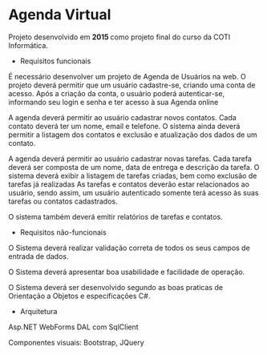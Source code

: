# Agenda Virtual

Projeto desenvolvido em <b> 2015 </b> como projeto final do curso da COTI Informática.

- Requisitos funcionais

É necessário desenvolver um projeto de Agenda de Usuários na web.
O projeto deverá permitir que um usuário cadastre-se, criando uma conta de acesso.
Após a criação da conta, o usuário poderá autenticar-se, informando seu login e senha e
ter acesso à sua Agenda online

A agenda deverá permitir ao usuário cadastrar novos contatos. Cada contato deverá ter
um nome, email e telefone. O sistema ainda deverá permitir a listagem dos contatos e
exclusão e atualização dos dados de um contato.

A agenda deverá permitir ao usuário cadastrar novas tarefas. Cada tarefa deverá ser
composta de um nome, data de entrega e descrição da tarefa. O sistema deverá exibir a
listagem de tarefas criadas, bem como exclusão de tarefas já realizadas
As tarefas e contatos deverão estar relacionados ao usuário, sendo assim, um usuário
autenticado somente terá acesso às suas tarefas ou contatos cadastrados.

O sistema também deverá emitir relatórios de tarefas e contatos.

- Requisitos não-funcionais

O Sistema deverá realizar validação correta de todos os seus campos de entrada de
dados.

O Sistema deverá apresentar boa usabilidade e facilidade de operação.

O Sistema deverá ser desenvolvido segundo as boas praticas de Orientação a Objetos e especificações C#.

- Arquitetura 

Asp.NET WebForms DAL com SqlClient

Componentes visuais: Bootstrap, JQuery
